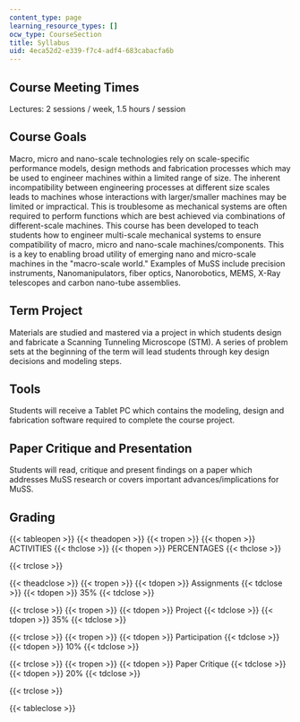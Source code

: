 ```yaml
---
content_type: page
learning_resource_types: []
ocw_type: CourseSection
title: Syllabus
uid: 4eca52d2-e339-f7c4-adf4-683cabacfa6b
---
```


Course Meeting Times
--------------------

Lectures: 2 sessions / week, 1.5 hours / session

Course Goals
------------

Macro, micro and nano-scale technologies rely on scale-specific performance models, design methods and fabrication processes which may be used to engineer machines within a limited range of size. The inherent incompatibility between engineering processes at different size scales leads to machines whose interactions with larger/smaller machines may be limited or impractical. This is troublesome as mechanical systems are often required to perform functions which are best achieved via combinations of different-scale machines. This course has been developed to teach students how to engineer multi-scale mechanical systems to ensure compatibility of macro, micro and nano-scale machines/components. This is a key to enabling broad utility of emerging nano and micro-scale machines in the "macro-scale world." Examples of MuSS include precision instruments, Nanomanipulators, fiber optics, Nanorobotics, MEMS, X-Ray telescopes and carbon nano-tube assemblies.

Term Project
------------

Materials are studied and mastered via a project in which students design and fabricate a Scanning Tunneling Microscope (STM). A series of problem sets at the beginning of the term will lead students through key design decisions and modeling steps.

Tools
-----

Students will receive a Tablet PC which contains the modeling, design and fabrication software required to complete the course project.

Paper Critique and Presentation
-------------------------------

Students will read, critique and present findings on a paper which addresses MuSS research or covers important advances/implications for MuSS.

Grading
-------

{{< tableopen >}}
{{< theadopen >}}
{{< tropen >}}
{{< thopen >}}
ACTIVITIES
{{< thclose >}}
{{< thopen >}}
PERCENTAGES
{{< thclose >}}

{{< trclose >}}

{{< theadclose >}}
{{< tropen >}}
{{< tdopen >}}
Assignments
{{< tdclose >}}
{{< tdopen >}}
35%
{{< tdclose >}}

{{< trclose >}}
{{< tropen >}}
{{< tdopen >}}
Project
{{< tdclose >}}
{{< tdopen >}}
35%
{{< tdclose >}}

{{< trclose >}}
{{< tropen >}}
{{< tdopen >}}
Participation
{{< tdclose >}}
{{< tdopen >}}
10%
{{< tdclose >}}

{{< trclose >}}
{{< tropen >}}
{{< tdopen >}}
Paper Critique
{{< tdclose >}}
{{< tdopen >}}
20%
{{< tdclose >}}

{{< trclose >}}

{{< tableclose >}}